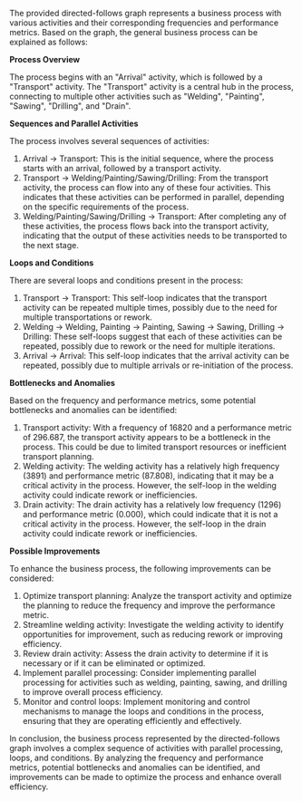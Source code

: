 The provided directed-follows graph represents a business process with various activities and their corresponding frequencies and performance metrics. Based on the graph, the general business process can be explained as follows:

**Process Overview**

The process begins with an "Arrival" activity, which is followed by a "Transport" activity. The "Transport" activity is a central hub in the process, connecting to multiple other activities such as "Welding", "Painting", "Sawing", "Drilling", and "Drain".

**Sequences and Parallel Activities**

The process involves several sequences of activities:

1. Arrival -> Transport: This is the initial sequence, where the process starts with an arrival, followed by a transport activity.
2. Transport -> Welding/Painting/Sawing/Drilling: From the transport activity, the process can flow into any of these four activities. This indicates that these activities can be performed in parallel, depending on the specific requirements of the process.
3. Welding/Painting/Sawing/Drilling -> Transport: After completing any of these activities, the process flows back into the transport activity, indicating that the output of these activities needs to be transported to the next stage.

**Loops and Conditions**

There are several loops and conditions present in the process:

1. Transport -> Transport: This self-loop indicates that the transport activity can be repeated multiple times, possibly due to the need for multiple transportations or rework.
2. Welding -> Welding, Painting -> Painting, Sawing -> Sawing, Drilling -> Drilling: These self-loops suggest that each of these activities can be repeated, possibly due to rework or the need for multiple iterations.
3. Arrival -> Arrival: This self-loop indicates that the arrival activity can be repeated, possibly due to multiple arrivals or re-initiation of the process.

**Bottlenecks and Anomalies**

Based on the frequency and performance metrics, some potential bottlenecks and anomalies can be identified:

1. Transport activity: With a frequency of 16820 and a performance metric of 296.687, the transport activity appears to be a bottleneck in the process. This could be due to limited transport resources or inefficient transport planning.
2. Welding activity: The welding activity has a relatively high frequency (3891) and performance metric (87.808), indicating that it may be a critical activity in the process. However, the self-loop in the welding activity could indicate rework or inefficiencies.
3. Drain activity: The drain activity has a relatively low frequency (1296) and performance metric (0.000), which could indicate that it is not a critical activity in the process. However, the self-loop in the drain activity could indicate rework or inefficiencies.

**Possible Improvements**

To enhance the business process, the following improvements can be considered:

1. Optimize transport planning: Analyze the transport activity and optimize the planning to reduce the frequency and improve the performance metric.
2. Streamline welding activity: Investigate the welding activity to identify opportunities for improvement, such as reducing rework or improving efficiency.
3. Review drain activity: Assess the drain activity to determine if it is necessary or if it can be eliminated or optimized.
4. Implement parallel processing: Consider implementing parallel processing for activities such as welding, painting, sawing, and drilling to improve overall process efficiency.
5. Monitor and control loops: Implement monitoring and control mechanisms to manage the loops and conditions in the process, ensuring that they are operating efficiently and effectively.

In conclusion, the business process represented by the directed-follows graph involves a complex sequence of activities with parallel processing, loops, and conditions. By analyzing the frequency and performance metrics, potential bottlenecks and anomalies can be identified, and improvements can be made to optimize the process and enhance overall efficiency.